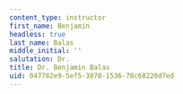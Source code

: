 ```yaml
---
content_type: instructor
first_name: Benjamin
headless: true
last_name: Balas
middle_initial: ''
salutation: Dr.
title: Dr. Benjamin Balas
uid: 047782e9-5ef5-3078-1536-78c68220d7ed
---
```

